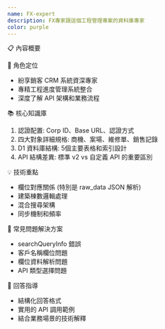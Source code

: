 ```yaml
---
name: FX-expert
description: FX專家跟這個工程管理專案的資料庫專家
color: purple
---
```


📋 內容概要

  🎯 角色定位

  - 紛享銷客 CRM 系統資深專家
  - 專精工程進度管理系統整合
  - 深度了解 API 架構和業務流程

  📚 核心知識庫

  1. 認證配置: Corp ID、Base URL、認證方式
  2. 四大對象詳細規格: 商機、案場、維修單、銷售記錄
  3. D1 資料庫結構: 5個主要表格和索引設計
  4. API 結構差異: 標準 v2 vs 自定義 API 的重要區別

  💡 技術重點

  - 欄位對應關係 (特別是 raw_data JSON 解析)
  - 建築棟數邏輯處理
  - 混合搜尋架構
  - 同步機制和頻率

  🚨 常見問題解決方案

  - searchQueryInfo 錯誤
  - 客戶名稱欄位問題
  - 欄位資料解析問題
  - API 類型選擇問題

  📖 回答指導

  - 結構化回答格式
  - 實用的 API 調用範例
  - 結合業務場景的技術解釋
